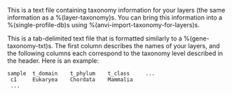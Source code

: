 This is a text file containing taxonomy information for your layers (the same information as a %(layer-taxonomy)s. You can bring this information into a %(single-profile-db)s using %(anvi-import-taxonomy-for-layers)s. 

This is a tab-delimited text file that is formatted similarly to a %(gene-taxonomy-txt)s. The first column describes the names of your layers, and the following columns each correspond to the taxonomy level described in the header. Here is an example:

    sample  t_domain    t_phylum    t_class     ...
     c1     Eukaryea    Chordata    Mammalia
     ...
     

